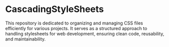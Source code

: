 # CascadingStyleSheets
This repository is dedicated to organizing and managing CSS files efficiently for various projects. It serves as a structured approach to handling stylesheets for web development, ensuring clean code, reusability, and maintainability.

